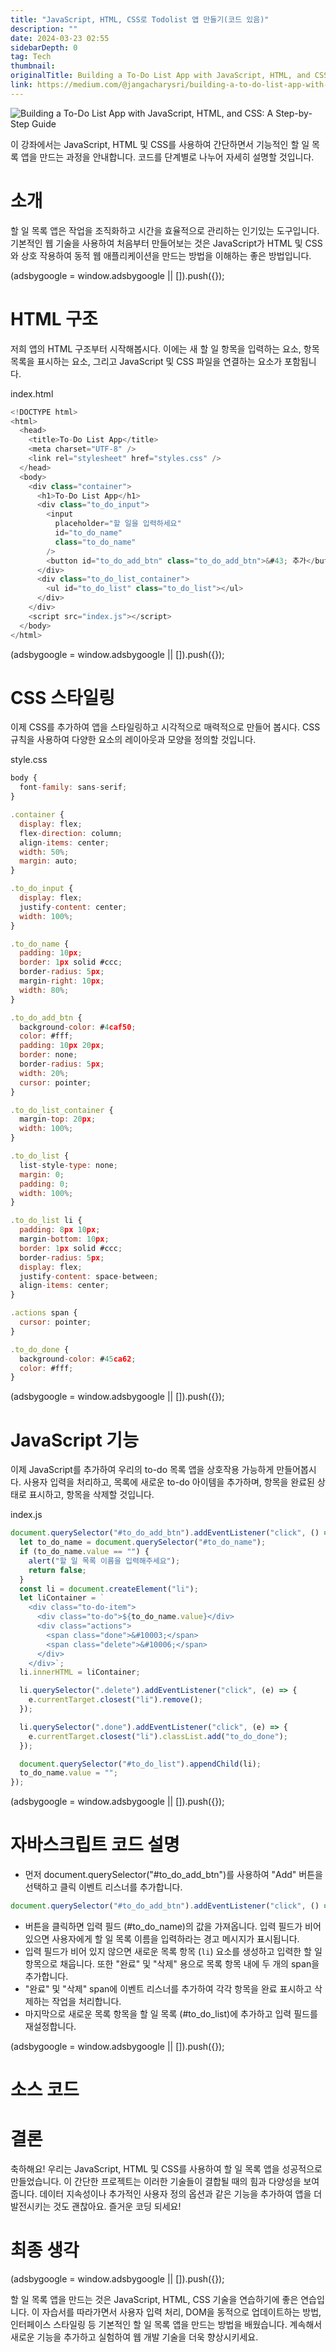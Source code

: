 ```yaml
---
title: "JavaScript, HTML, CSS로 Todolist 앱 만들기(코드 있음)"
description: ""
date: 2024-03-23 02:55
sidebarDepth: 0
tag: Tech
thumbnail:
originalTitle: Building a To-Do List App with JavaScript, HTML, and CSS, A Step-by-Step Guide.
link: https://medium.com/@jangacharysri/building-a-to-do-list-app-with-javascript-html-and-css-a-step-by-step-guide-4103d5d9402f
---
```


![Building a To-Do List App with JavaScript, HTML, and CSS: A Step-by-Step Guide](./img/Building-a-To-Do-List-App-with-JavaScript-HTML-and-CSS-A-Step-by-Step-Guide._0.png)

이 강좌에서는 JavaScript, HTML 및 CSS를 사용하여 간단하면서 기능적인 할 일 목록 앱을 만드는 과정을 안내합니다. 코드를 단계별로 나누어 자세히 설명할 것입니다.

# 소개

할 일 목록 앱은 작업을 조직화하고 시간을 효율적으로 관리하는 인기있는 도구입니다. 기본적인 웹 기술을 사용하여 처음부터 만들어보는 것은 JavaScript가 HTML 및 CSS와 상호 작용하여 동적 웹 애플리케이션을 만드는 방법을 이해하는 좋은 방법입니다.

<!-- ui-log 수평형 -->

<ins class="adsbygoogle"
      style="display:block"
      data-ad-client="ca-pub-4877378276818686"
      data-ad-slot="9743150776"
      data-ad-format="auto"
      data-full-width-responsive="true"></ins>
<component is="script">
(adsbygoogle = window.adsbygoogle || []).push({});
</component>

# HTML 구조

저희 앱의 HTML 구조부터 시작해봅시다. 이에는 새 할 일 항목을 입력하는 요소, 항목 목록을 표시하는 요소, 그리고 JavaScript 및 CSS 파일을 연결하는 요소가 포함됩니다.

index.html

```js
<!DOCTYPE html>
<html>
  <head>
    <title>To-Do List App</title>
    <meta charset="UTF-8" />
    <link rel="stylesheet" href="styles.css" />
  </head>
  <body>
    <div class="container">
      <h1>To-Do List App</h1>
      <div class="to_do_input">
        <input
          placeholder="할 일을 입력하세요"
          id="to_do_name"
          class="to_do_name"
        />
        <button id="to_do_add_btn" class="to_do_add_btn">&#43; 추가</button>
      </div>
      <div class="to_do_list_container">
        <ul id="to_do_list" class="to_do_list"></ul>
      </div>
    </div>
    <script src="index.js"></script>
  </body>
</html>
```

<!-- ui-log 수평형 -->

<ins class="adsbygoogle"
      style="display:block"
      data-ad-client="ca-pub-4877378276818686"
      data-ad-slot="9743150776"
      data-ad-format="auto"
      data-full-width-responsive="true"></ins>
<component is="script">
(adsbygoogle = window.adsbygoogle || []).push({});
</component>

# CSS 스타일링

이제 CSS를 추가하여 앱을 스타일링하고 시각적으로 매력적으로 만들어 봅시다. CSS 규칙을 사용하여 다양한 요소의 레이아웃과 모양을 정의할 것입니다.

style.css

```js
body {
  font-family: sans-serif;
}

.container {
  display: flex;
  flex-direction: column;
  align-items: center;
  width: 50%;
  margin: auto;
}

.to_do_input {
  display: flex;
  justify-content: center;
  width: 100%;
}

.to_do_name {
  padding: 10px;
  border: 1px solid #ccc;
  border-radius: 5px;
  margin-right: 10px;
  width: 80%;
}

.to_do_add_btn {
  background-color: #4caf50;
  color: #fff;
  padding: 10px 20px;
  border: none;
  border-radius: 5px;
  width: 20%;
  cursor: pointer;
}

.to_do_list_container {
  margin-top: 20px;
  width: 100%;
}

.to_do_list {
  list-style-type: none;
  margin: 0;
  padding: 0;
  width: 100%;
}

.to_do_list li {
  padding: 8px 10px;
  margin-bottom: 10px;
  border: 1px solid #ccc;
  border-radius: 5px;
  display: flex;
  justify-content: space-between;
  align-items: center;
}

.actions span {
  cursor: pointer;
}

.to_do_done {
  background-color: #45ca62;
  color: #fff;
}
```

<!-- ui-log 수평형 -->

<ins class="adsbygoogle"
      style="display:block"
      data-ad-client="ca-pub-4877378276818686"
      data-ad-slot="9743150776"
      data-ad-format="auto"
      data-full-width-responsive="true"></ins>
<component is="script">
(adsbygoogle = window.adsbygoogle || []).push({});
</component>

# JavaScript 기능

이제 JavaScript를 추가하여 우리의 to-do 목록 앱을 상호작용 가능하게 만들어봅시다. 사용자 입력을 처리하고, 목록에 새로운 to-do 아이템을 추가하며, 항목을 완료된 상태로 표시하고, 항목을 삭제할 것입니다.

index.js

```js
document.querySelector("#to_do_add_btn").addEventListener("click", () => {
  let to_do_name = document.querySelector("#to_do_name");
  if (to_do_name.value == "") {
    alert("할 일 목록 이름을 입력해주세요");
    return false;
  }
  const li = document.createElement("li");
  let liContainer = `
    <div class="to-do-item">
      <div class="to-do">${to_do_name.value}</div>
      <div class="actions">
        <span class="done">&#10003;</span>
        <span class="delete">&#10006;</span>
      </div>
    </div>`;
  li.innerHTML = liContainer;

  li.querySelector(".delete").addEventListener("click", (e) => {
    e.currentTarget.closest("li").remove();
  });

  li.querySelector(".done").addEventListener("click", (e) => {
    e.currentTarget.closest("li").classList.add("to_do_done");
  });

  document.querySelector("#to_do_list").appendChild(li);
  to_do_name.value = "";
});
```

<!-- ui-log 수평형 -->

<ins class="adsbygoogle"
      style="display:block"
      data-ad-client="ca-pub-4877378276818686"
      data-ad-slot="9743150776"
      data-ad-format="auto"
      data-full-width-responsive="true"></ins>
<component is="script">
(adsbygoogle = window.adsbygoogle || []).push({});
</component>

# 자바스크립트 코드 설명

- 먼저 document.querySelector("#to_do_add_btn")를 사용하여 "Add" 버튼을 선택하고 클릭 이벤트 리스너를 추가합니다.

```js
document.querySelector("#to_do_add_btn").addEventListener("click", () => {});
```

- 버튼을 클릭하면 입력 필드 (#to_do_name)의 값을 가져옵니다. 입력 필드가 비어있으면 사용자에게 할 일 목록 이름을 입력하라는 경고 메시지가 표시됩니다.
- 입력 필드가 비어 있지 않으면 새로운 목록 항목 (`li`) 요소를 생성하고 입력한 할 일 항목으로 채웁니다. 또한 "완료" 및 "삭제" 용으로 목록 항목 내에 두 개의 span을 추가합니다.
- "완료" 및 "삭제" span에 이벤트 리스너를 추가하여 각각 항목을 완료 표시하고 삭제하는 작업을 처리합니다.
- 마지막으로 새로운 목록 항목을 할 일 목록 (#to_do_list)에 추가하고 입력 필드를 재설정합니다.

<!-- ui-log 수평형 -->

<ins class="adsbygoogle"
      style="display:block"
      data-ad-client="ca-pub-4877378276818686"
      data-ad-slot="9743150776"
      data-ad-format="auto"
      data-full-width-responsive="true"></ins>
<component is="script">
(adsbygoogle = window.adsbygoogle || []).push({});
</component>

# 소스 코드

# 결론

축하해요! 우리는 JavaScript, HTML 및 CSS를 사용하여 할 일 목록 앱을 성공적으로 만들었습니다. 이 간단한 프로젝트는 이러한 기술들이 결합될 때의 힘과 다양성을 보여줍니다. 데이터 지속성이나 추가적인 사용자 정의 옵션과 같은 기능을 추가하여 앱을 더 발전시키는 것도 괜찮아요. 즐거운 코딩 되세요!

# 최종 생각

<!-- ui-log 수평형 -->

<ins class="adsbygoogle"
      style="display:block"
      data-ad-client="ca-pub-4877378276818686"
      data-ad-slot="9743150776"
      data-ad-format="auto"
      data-full-width-responsive="true"></ins>
<component is="script">
(adsbygoogle = window.adsbygoogle || []).push({});
</component>

할 일 목록 앱을 만드는 것은 JavaScript, HTML, CSS 기술을 연습하기에 좋은 연습입니다. 이 자습서를 따라가면서 사용자 입력 처리, DOM을 동적으로 업데이트하는 방법, 인터페이스 스타일링 등 기본적인 할 일 목록 앱을 만드는 방법을 배웠습니다. 계속해서 새로운 기능을 추가하고 실험하여 웹 개발 기술을 더욱 향상시키세요.
